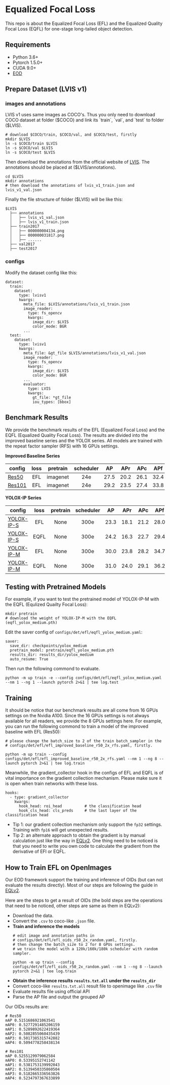 # Equalized Focal Loss

This repo is about the Equalized Focal Loss (EFL)  and the Equalized Quality Focal Loss (EQFL) for one-stage long-tailed object detection.

## Requirements

- Python 3.6+
- Pytorch 1.5.0+
- CUDA 9.0+
- [EOD](https://github.com/ModelTC/EOD)

## Prepare Dataset (LVIS v1)
### images and annotations

LVIS v1 uses same images as COCO's. Thus you only need to download COCO dataset at folder ($COCO) and link its `train`, `val`, and `test` to folder ($LVIS).
```
# download $COCO/train, $COCO/val, and $COCO/test, firstly
mkdir $LVIS
ln -s $COCO/train $LVIS
ln -s $COCO/val $LVIS
ln -s $COCO/test $LVIS
```
Then download the annotations from the official website of [LVIS](https://www.lvisdataset.org/dataset). The annotations should be placed at ($LVIS/annotations).
```
cd $LVIS
mkdir annotations
# then download the annotations of lvis_v1_train.json and lvis_v1_val.json
```
Finally the file structure of folder ($LVIS) will be like this:
```
$LVIS
  ├── annotations
  │   ├── lvis_v1_val.json
  │   ├── lvis_v1_train.json
  ├── train2017
  │   ├── 000000004134.png
  │   ├── 000000031817.png
  │   ├── ......
  ├── val2017
  ├── test2017
```
### configs

Modify the dataset config like this:
```
dataset:
  train:
    dataset:
      type: lvisv1
      kwargs:
        meta_file: $LVIS/annotations/lvis_v1_train.json
        image_reader:
          type: fs_opencv
          kwargs:
            image_dir: $LVIS
            color_mode: BGR
        ...
  test:
    dataset:
      type: lvisv1
      kwargs:
        meta_file: &gt_file $LVIS/annotations/lvis_v1_val.json
        image_reader:
          type: fs_opencv
          kwargs:
            image_dir: $LVIS
            color_mode: BGR
        ...
        evaluator:
          type: LVIS
          kwargs:
            gt_file: *gt_file
            iou_types: [bbox]
```

## Benchmark Results

We provide the benchmark results of the EFL (Equalized Focal Loss) and the EQFL (Equalized Quality Focal Loss).
The results are divided into the improved baseline series and the YOLOX series.
All models are trained with the repeat factor sampler (RFS) with 16 GPUs settings.

**Improved Baseline Series**

|config  | loss | pretrain | scheduler | AP | APr | APc | APf | weights |
|------|:---:|:---:|:---:|:---:|:---:|:---:|:---:|---:|
|[Res50](https://github.com/ModelTC/EOD/blob/main/configs/det/efl/efl_improved_baseline_r50_2x_rfs.yaml)| EFL | imagenet | 24e | 27.5 | 20.2 | 26.1 | 32.4 | [model](https://github.com/ModelTC/EOD/releases/download/0.1.0/efl_improved_baseline_r50.pth) |
|[Res101](https://github.com/ModelTC/EOD/blob/main/configs/det/efl/efl_improved_baseline_r50_2x_rfs.yaml) | EFL | imagenet | 24e | 29.2 | 23.5 | 27.4 | 33.8 | [model](https://github.com/ModelTC/EOD/releases/download/0.1.0/efl_improved_baseline_r101.pth) |

**YOLOX-IP Series**

|config  | loss | pretrain | scheduler | AP | APr | APc | APf | weights |
|------|:---:|:---:|:---:|:---:|:---:|:---:|:---:|---:|
|[YOLOX-IP-S](https://github.com/ModelTC/EOD/blob/main/configs/det/efl/efl_yolox_small.yaml)| EFL | None | 300e | 23.3 | 18.1 | 21.2 | 28.0 | [model](https://github.com/ModelTC/EOD/releases/download/0.1.0/efl_yolox_small.pth) |
|[YOLOX-IP-S](https://github.com/ModelTC/EOD/blob/main/configs/det/efl/eqfl_yolox_small.yaml)| EQFL | None | 300e | 24.2 | 16.3 | 22.7 | 29.4 | [model](https://github.com/ModelTC/EOD/releases/download/0.1.0/eqfl_yolox_small.pth) |
|[YOLOX-IP-M](https://github.com/ModelTC/EOD/blob/main/configs/det/efl/efl_yolox_medium.yaml)| EFL | None | 300e | 30.0 | 23.8 | 28.2 | 34.7 | [model](https://github.com/ModelTC/EOD/releases/download/0.1.0/efl_yolox_medium.pth) |
|[YOLOX-IP-M](https://github.com/ModelTC/EOD/blob/main/configs/det/efl/eqfl_yolox_medium.yaml)| EQFL | None | 300e | 31.0 | 24.0 | 29.1 | 36.2 | [model](https://github.com/ModelTC/EOD/releases/download/0.1.0/eqfl_yolox_medium.pth) |

## Testing with Pretrained Models

For example, if you want to test the pretrained model of YOLOX-IP-M with the EQFL (Equlized Quailty Focal Loss):
```
mkdir pretrain
# download the weight of YOLOX-IP-M with the EQFL (eqfl_yolox_medium.pth)
``` 
Edit the saver config of `configs/det/efl/eqfl_yolox_medium.yaml`:
```
saver:
  save_dir: checkpoints/yolox_medium
  pretrain_model: pretrain/eqfl_yolox_medium.pth
  results_dir: results_dir/yolox_medium
  auto_resume: True
```
Then run the following commond to evaluate.
```
python -m up train -e --config configs/det/efl/eqfl_yolox_medium.yaml --nm 1 --ng 1 --launch pytorch 2>&1 | tee log.test
```

## Training

It should be notice that our benchmark results are all come from 16 GPUs settings on the Nvidia A100. Since the 16 GPUs settings is not always available for all readers, we provide the 8 GPUs settings here. For example, you can run the following commond to train a model of the improved baseline with EFL (Res50):
```
# please change the batch_size to 2 of the train batch_sampler in the 
# configs/det/efl/efl_improved_baseline_r50_2x_rfs.yaml, firstly.

python -m up train --config configs/det/efl/efl_improved_baseline_r50_2x_rfs.yaml --nm 1 --ng 8 --launch pytorch 2>&1 | tee log.train
```
Meanwhile, the gradient_collector hook in the configs of EFL and EQFL is of vital importance on the gradient collection mechanism. Please make sure it is open when train networks with these loss.
```
hooks:
  - type: gradient_collector
    kwargs:
      hook_head: roi_head          # the classification head
      hook_cls_head: cls_preds     # the last layer of the classification head
```
- Tip 1: our gradient collection mechanism only support the `fp32` settings. Training with `fp16` will get unexpected results.
- Tip 2: an alternate approach to obtain the gradient is by manual calculation just like the way in [EQLv2](https://github.com/tztztztztz/eqlv2/blob/master/mmdet/models/losses/eqlv2.py#L90). One thing need to be noticed is that you need to write you own code to calculate the gradient from the derivative of EFl or EQFL.


## How to Train EFL on OpenImages

Our EOD framework support the training and inference of OIDs (but can not evaluate the results directly). Most of our steps are following the guide in [EQLv2](https://github.com/tztztztztz/eqlv2#how-to-train-eqlv2-on-openimages). 

Here are the steps to get a result of OIDs (the bold steps are the operations that need to be noticed, other steps are same as them in EQLv2):
- Download the data.
- Convert the `.csv` to coco-like `.json` file.
- **Train and inference the models**
    ```
    # edit image and annotation paths in 
    # configs/det/efl/efl_oids_r50_2x_random.yaml, firstly.
    # then change the batch_size to 2 for 8 GPUs settings.
    # we train the model with a 120k/160k/180k scheduler with random sampler.

    python -m up train --config configs/det/efl/efl_oids_r50_2x_random.yaml --nm 1 --ng 8 --launch pytorch 2>&1 | tee log.train
    ```
- **Obtain the inference results `results.txt.all` under the `results_dir`**
- Convert coco-like `results.txt.all` result file to openimage like `.csv` file
- Evaluate results file using official API
- Parse the AP file and output the grouped AP

Our OIDs results are:
```
# Res50
mAP 0.5151686921063541
mAP0: 0.5277291485206159
mAP1: 0.5289892622419364
mAP2: 0.5082855060435439
mAP3: 0.5017385315742882
mAP4: 0.5094778258438134

# Res101
mAP 0.5255129979062584
mAP0: 0.53395152741142
mAP1: 0.5381753139992043
mAP2: 0.5139450335860504
mAP3: 0.5182665336563826
mAP4: 0.5234797367633899
```
